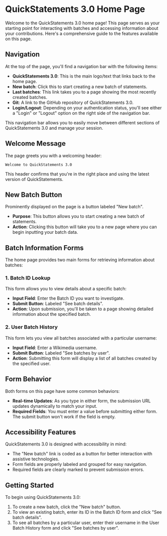 # QuickStatements 3.0 Home Page

Welcome to the QuickStatements 3.0 home page! This page serves as your starting point for interacting with batches and accessing information about your contributions. Here's a comprehensive guide to the features available on this page.

## Navigation
At the top of the page, you'll find a navigation bar with the following items:

- **QuickStatements 3.0**: This is the main logo/text that links back to the home page.
- **New batch**: Click this to start creating a new batch of statements.
- **Last batches**: This link takes you to a page showing the most recently created batches.
- **Git**: A link to the GitHub repository of QuickStatements 3.0.
- **Login/Logout**: Depending on your authentication status, you'll see either a "Login" or "Logout" option on the right side of the navigation bar.

This navigation bar allows you to easily move between different sections of QuickStatements 3.0 and manage your session.

## Welcome Message

The page greets you with a welcoming header:

```
Welcome to QuickStatements 3.0
```

This header confirms that you're in the right place and using the latest version of QuickStatements.

## New Batch Button

Prominently displayed on the page is a button labeled "New batch". 

- **Purpose**: This button allows you to start creating a new batch of statements.
- **Action**: Clicking this button will take you to a new page where you can begin inputting your batch data.

## Batch Information Forms

The home page provides two main forms for retrieving information about batches:

### 1. Batch ID Lookup

This form allows you to view details about a specific batch:

- **Input Field**: Enter the Batch ID you want to investigate.
- **Submit Button**: Labeled "See batch details".
- **Action**: Upon submission, you'll be taken to a page showing detailed information about the specified batch.

### 2. User Batch History

This form lets you view all batches associated with a particular username:

- **Input Field**: Enter a Wikimedia username.
- **Submit Button**: Labeled "See batches by user".
- **Action**: Submitting this form will display a list of all batches created by the specified user.

## Form Behavior

Both forms on this page have some common behaviors:

- **Real-time Updates**: As you type in either form, the submission URL updates dynamically to match your input.
- **Required Fields**: You must enter a value before submitting either form. The submit button won't work if the field is empty.

## Accessibility Features

QuickStatements 3.0 is designed with accessibility in mind:

- The "New batch" link is coded as a button for better interaction with assistive technologies.
- Form fields are properly labeled and grouped for easy navigation.
- Required fields are clearly marked to prevent submission errors.

## Getting Started

To begin using QuickStatements 3.0:

1. To create a new batch, click the "New batch" button.
2. To view an existing batch, enter its ID in the Batch ID form and click "See batch details".
3. To see all batches by a particular user, enter their username in the User Batch History form and click "See batches by user".

